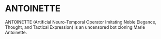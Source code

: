 # ANTOINETTE
ANTOINETTE (Artificial Neuro-Temporal Operator Imitating Noble Elegance, Thought, and Tactical Expression) is an uncensored bot cloning Marie Antoinette.
